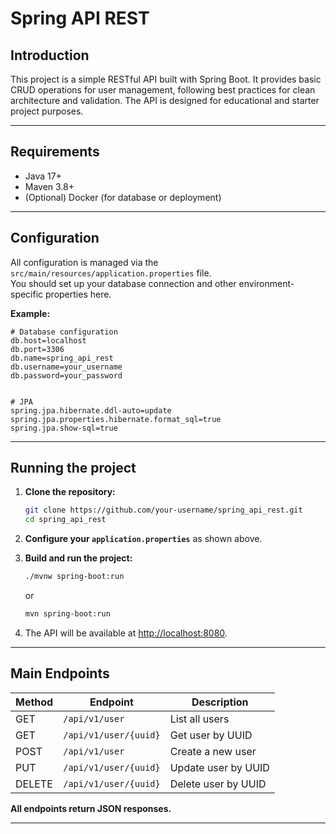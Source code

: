# Spring API REST

## Introduction

This project is a simple RESTful API built with Spring Boot. It provides basic CRUD operations for user management, following best practices for clean architecture and validation. The API is designed for educational and starter project purposes.

---

## Requirements

- Java 17+
- Maven 3.8+
- (Optional) Docker (for database or deployment)

---

## Configuration

All configuration is managed via the `src/main/resources/application.properties` file.  
You should set up your database connection and other environment-specific properties here.

**Example:**

```properties
# Database configuration
db.host=localhost
db.port=3306
db.name=spring_api_rest
db.username=your_username
db.password=your_password


# JPA
spring.jpa.hibernate.ddl-auto=update
spring.jpa.properties.hibernate.format_sql=true
spring.jpa.show-sql=true
```

---

## Running the project

1. **Clone the repository:**
   ```sh
   git clone https://github.com/your-username/spring_api_rest.git
   cd spring_api_rest
   ```

2. **Configure your `application.properties`** as shown above.

3. **Build and run the project:**
   ```sh
   ./mvnw spring-boot:run
   ```
   or
   ```sh
   mvn spring-boot:run
   ```

4. The API will be available at [http://localhost:8080](http://localhost:8080).

---

## Main Endpoints

| Method | Endpoint                | Description                  |
|--------|------------------------ |------------------------------|
| GET    | `/api/v1/user`          | List all users               |
| GET    | `/api/v1/user/{uuid}`   | Get user by UUID             |
| POST   | `/api/v1/user`          | Create a new user            |
| PUT    | `/api/v1/user/{uuid}`   | Update user by UUID          |
| DELETE | `/api/v1/user/{uuid}`   | Delete user by UUID          |

**All endpoints return JSON responses.**

---